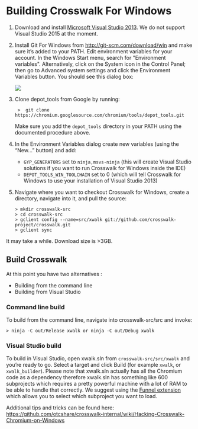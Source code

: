 # Building Crosswalk For Windows

1. Download and install [Microsoft Visual Studio 2013](https://www.visualstudio.com/en-us/downloads/download-visual-studio-vs.aspx). We do not support Visual Studio 2015 at the moment.

2. Install Git For Windows from http://git-scm.com/download/win and make sure it’s added to your PATH. Edit environment variables for your account. In the Windows Start menu, search for "Environment variables". Alternatively, click on the System icon in the Control Panel; then go to Advanced system settings and click the Environment Variables button. You should see this dialog box:

   <img src="/assets/win8.png" style="display: block; margin: 0 auto"/>

3. Clone depot_tools from Google by running:

   ```
    >  git clone https://chromium.googlesource.com/chromium/tools/depot_tools.git
   ```

   Make sure you add the `depot_tools` directory in your PATH using the documented procedure above.

4. In the Environment Variables dialog create new variables (using the “New...” button) and add:

   *  `GYP_GENERATORS` set to `ninja,msvs-ninja` (this will create Visual Studio solutions if you want to run Crosswalk for Windows inside the IDE)
   *  `DEPOT_TOOLS_WIN_TOOLCHAIN`  set to 0 (which will tell Crosswalk for Windows to use your installation of Visual Studio 2013)

5. Navigate where you want to checkout Crosswalk for Windows, create a directory, navigate into it, and pull the source:

   ```
   > mkdir crosswalk-src
   > cd crosswalk-src
   > gclient config --name=src/xwalk git://github.com/crosswalk-project/crosswalk.git
   > gclient sync
   ```
   
It may take a while. Download size is >3GB.

## Build Crosswalk

At this point you have two alternatives :

*  Building from the command line
*  Building from Visual Studio

### Command line build
To build from the command line, navigate into crosswalk-src/src and invoke:

```
> ninja -C out/Release xwalk or ninja -C out/Debug xwalk
```

### Visual Studio build
To build in Visual Studio, open xwalk.sln from `crosswalk-src/src/xwalk` and you’re ready to go. Select a target and click Build (for example `xwalk`, or `xwalk_builder`). Please note that xwalk.sln actually has all the Chromium code as a dependency therefore xwalk.sln has something like 600 subprojects which requires a pretty powerful machine with a lot of RAM to be able to handle that correctly. We suggest using the [Funnel extension](http://vsfunnel.com/) which allows you to select which subproject you want to load.

Additional tips and tricks can be found here:  https://github.com/otcshare/crosswalk-internal/wiki/Hacking-Crosswalk-Chromium-on-Windows
